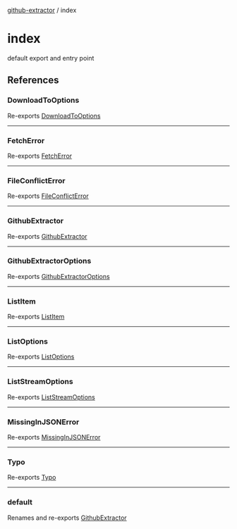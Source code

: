 [github-extractor](../index.md) / index

# index

default export and entry point

## References

### DownloadToOptions

Re-exports [DownloadToOptions](../GithubExtractor/interfaces/DownloadToOptions.md)

***

### FetchError

Re-exports [FetchError](../custom-errors/classes/FetchError.md)

***

### FileConflictError

Re-exports [FileConflictError](../custom-errors/classes/FileConflictError.md)

***

### GithubExtractor

Re-exports [GithubExtractor](../GithubExtractor/classes/GithubExtractor.md)

***

### GithubExtractorOptions

Re-exports [GithubExtractorOptions](../GithubExtractor/interfaces/GithubExtractorOptions.md)

***

### ListItem

Re-exports [ListItem](../GithubExtractor/interfaces/ListItem.md)

***

### ListOptions

Re-exports [ListOptions](../GithubExtractor/interfaces/ListOptions.md)

***

### ListStreamOptions

Re-exports [ListStreamOptions](../GithubExtractor/interfaces/ListStreamOptions.md)

***

### MissingInJSONError

Re-exports [MissingInJSONError](../custom-errors/classes/MissingInJSONError.md)

***

### Typo

Re-exports [Typo](../GithubExtractor/type-aliases/Typo.md)

***

### default

Renames and re-exports [GithubExtractor](../GithubExtractor/classes/GithubExtractor.md)
